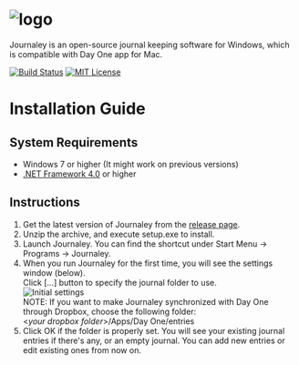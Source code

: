 ![logo](http://cl.ly/VFVx/logo.png)
=========



Journaley is an open-source journal keeping software for Windows, which is compatible with Day One app for Mac.

[![Build Status](http://jenkins.yyoon.net/job/Journaley%20develop/badge/icon)](http://jenkins.yyoon.net/job/Journaley%20develop/) [![MIT License](https://img.shields.io/badge/license-MIT-blue.svg)](https://github.com/yyoon/Journaley/raw/develop/LICENSE)

Installation Guide
==================

System Requirements
-------------------

* Windows 7 or higher (It might work on previous versions)
* [.NET Framework 4.0](http://www.microsoft.com/en-ca/download/details.aspx?id=17851 "Download .NET 4.0") or higher

Instructions
------------

1. Get the latest version of Journaley from the [release page](https://github.com/yyoon/Journaley/releases).
2. Unzip the archive, and execute setup.exe to install.
3. Launch Journaley. You can find the shortcut under Start Menu -> Programs -> Journaley.
4. When you run Journaley for the first time, you will see the settings window (below).<br>
Click [...] button to specify the journal folder to use.<br>
![Initial settings](https://raw.githubusercontent.com/yyoon/Journaley/screenshots/Settings.png "Initial settings")<br>
NOTE: If you want to make Journaley synchronized with Day One through Dropbox, choose the following folder:<br>
&lt;*your dropbox folder*&gt;/Apps/Day One/entries
5. Click OK if the folder is properly set. You will see your existing journal entries if there's any,
or an empty journal. You can add new entries or edit existing ones from now on.

